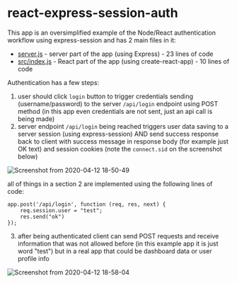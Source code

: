 # react-express-session-auth
This app is an oversimplified example of the Node/React authentication workflow using express-session and has 2 main files in it: 

- [server.js](https://github.com/supromikali/react-express-session-auth/blob/master/server.js) - server part of the app (using Express) - 23 lines of code
- [src/index.js](https://github.com/supromikali/react-express-session-auth/blob/master/src/index.js) - React part of the app (using create-react-app) - 10 lines of code

Authentication has a few steps:
1. user should click `login` button to trigger credentials sending (username/password) to the server `/api/login` endpoint using POST method (in this app even credentials are not sent, just an api call is being made)
2. server endpoint `/api/login` being reached triggers user data saving to a server session (using express-session) AND send success response back to client with success message in response body (for example just OK text) and session cookies (note the `connect.sid` on the screenshot below)

![Screenshot from 2020-04-12 18-50-49](https://user-images.githubusercontent.com/22643362/79073332-a1fd1580-7cee-11ea-8277-ae0631a1cd2b.png)

all of things in a section 2 are implemented using the following lines of code:
```
app.post('/api/login', function (req, res, next) {
    req.session.user = "test";
    res.send("ok")
});
```

3. after being authenticated client can send POST requests and receive information that was not allowed before (in this example app it is just word "test") but in a real app that could be dashboard data or user profile info

![Screenshot from 2020-04-12 18-58-04](https://user-images.githubusercontent.com/22643362/79073486-96f6b500-7cef-11ea-832d-f0b07f50f172.png)

